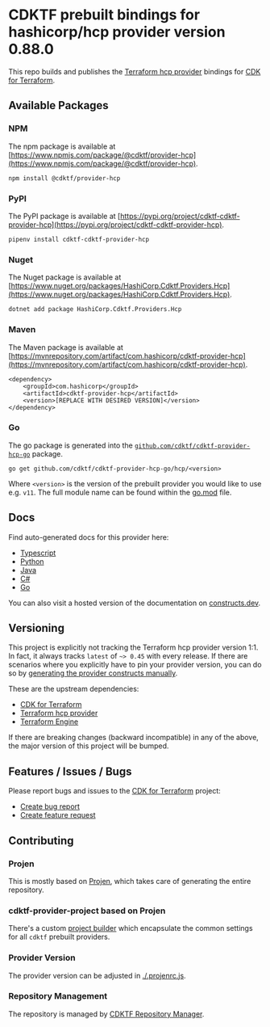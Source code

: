 # CDKTF prebuilt bindings for hashicorp/hcp provider version 0.88.0

This repo builds and publishes the [Terraform hcp provider](https://registry.terraform.io/providers/hashicorp/hcp/0.88.0/docs) bindings for [CDK for Terraform](https://cdk.tf).

## Available Packages

### NPM

The npm package is available at [https://www.npmjs.com/package/@cdktf/provider-hcp](https://www.npmjs.com/package/@cdktf/provider-hcp).

`npm install @cdktf/provider-hcp`

### PyPI

The PyPI package is available at [https://pypi.org/project/cdktf-cdktf-provider-hcp](https://pypi.org/project/cdktf-cdktf-provider-hcp).

`pipenv install cdktf-cdktf-provider-hcp`

### Nuget

The Nuget package is available at [https://www.nuget.org/packages/HashiCorp.Cdktf.Providers.Hcp](https://www.nuget.org/packages/HashiCorp.Cdktf.Providers.Hcp).

`dotnet add package HashiCorp.Cdktf.Providers.Hcp`

### Maven

The Maven package is available at [https://mvnrepository.com/artifact/com.hashicorp/cdktf-provider-hcp](https://mvnrepository.com/artifact/com.hashicorp/cdktf-provider-hcp).

```
<dependency>
    <groupId>com.hashicorp</groupId>
    <artifactId>cdktf-provider-hcp</artifactId>
    <version>[REPLACE WITH DESIRED VERSION]</version>
</dependency>
```

### Go

The go package is generated into the [`github.com/cdktf/cdktf-provider-hcp-go`](https://github.com/cdktf/cdktf-provider-hcp-go) package.

`go get github.com/cdktf/cdktf-provider-hcp-go/hcp/<version>`

Where `<version>` is the version of the prebuilt provider you would like to use e.g. `v11`. The full module name can be found
within the [go.mod](https://github.com/cdktf/cdktf-provider-hcp-go/blob/main/hcp/go.mod#L1) file.

## Docs

Find auto-generated docs for this provider here:

* [Typescript](./docs/API.typescript.md)
* [Python](./docs/API.python.md)
* [Java](./docs/API.java.md)
* [C#](./docs/API.csharp.md)
* [Go](./docs/API.go.md)

You can also visit a hosted version of the documentation on [constructs.dev](https://constructs.dev/packages/@cdktf/provider-hcp).

## Versioning

This project is explicitly not tracking the Terraform hcp provider version 1:1. In fact, it always tracks `latest` of `~> 0.45` with every release. If there are scenarios where you explicitly have to pin your provider version, you can do so by [generating the provider constructs manually](https://cdk.tf/imports).

These are the upstream dependencies:

* [CDK for Terraform](https://cdk.tf)
* [Terraform hcp provider](https://registry.terraform.io/providers/hashicorp/hcp/0.88.0)
* [Terraform Engine](https://terraform.io)

If there are breaking changes (backward incompatible) in any of the above, the major version of this project will be bumped.

## Features / Issues / Bugs

Please report bugs and issues to the [CDK for Terraform](https://cdk.tf) project:

* [Create bug report](https://cdk.tf/bug)
* [Create feature request](https://cdk.tf/feature)

## Contributing

### Projen

This is mostly based on [Projen](https://github.com/projen/projen), which takes care of generating the entire repository.

### cdktf-provider-project based on Projen

There's a custom [project builder](https://github.com/cdktf/cdktf-provider-project) which encapsulate the common settings for all `cdktf` prebuilt providers.

### Provider Version

The provider version can be adjusted in [./.projenrc.js](./.projenrc.js).

### Repository Management

The repository is managed by [CDKTF Repository Manager](https://github.com/cdktf/cdktf-repository-manager/).
